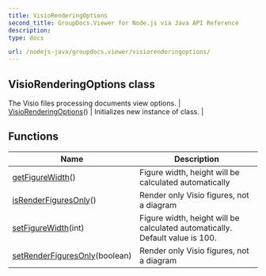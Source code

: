 ```yaml
---
title: VisioRenderingOptions
second_title: GroupDocs.Viewer for Node.js via Java API Reference
description: 
type: docs

url: /nodejs-java/groupdocs.viewer/visiorenderingoptions/
---
```


## VisioRenderingOptions class
The Visio files processing documents view options.
| [VisioRenderingOptions](visiorenderingoptions)() | Initializes new instance of class. |

## Functions

| Name | Description |
| --- | --- |
| [getFigureWidth](getfigurewidth)() | Figure width, height will be calculated automatically |
| [isRenderFiguresOnly](isrenderfiguresonly)() | Render only Visio figures, not a diagram |
| [setFigureWidth](setfigurewidth)(int) | Figure width, height will be calculated automatically. Default value is 100. |
| [setRenderFiguresOnly](setrenderfiguresonly)(boolean) | Render only Visio figures, not a diagram |
